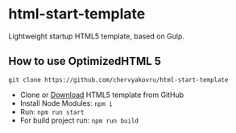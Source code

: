 # html-start-template
Lightweight startup HTML5 template, based on Gulp.

## How to use OptimizedHTML 5

`git clone https://github.com/chervyakovru/html-start-template`

* Clone or [Download](http://github.com/chervyakovru/html-start-template/archive/master.zip) HTML5 template from GitHub
* Install Node Modules: `npm i`
* Run: `npm run start`
* For build project run: `npm run build`
